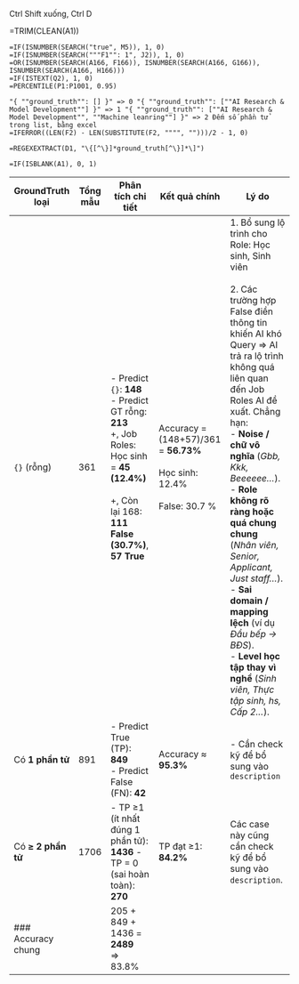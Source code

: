 

Ctrl Shift xuống, Ctrl D


=TRIM(CLEAN(A1))



```
=IF(ISNUMBER(SEARCH("true", M5)), 1, 0)
=IF(ISNUMBER(SEARCH("""F1"": 1", J2)), 1, 0)
=OR(ISNUMBER(SEARCH(A166, F166)), ISNUMBER(SEARCH(A166, G166)), ISNUMBER(SEARCH(A166, H166)))
=IF(ISTEXT(Q2), 1, 0)
=PERCENTILE(P1:P1001, 0.95)
```



```
"{ ""ground_truth"": [] }" => 0 "{ ""ground_truth"": [""AI Research & Model Development""] }" => 1 "{ ""ground_truth"": [""AI Research & Model Development"", ""Machine leanring""] }" => 2 Đếm số phần tử trong list, bằng excel
=IFERROR((LEN(F2) - LEN(SUBSTITUTE(F2, """", "")))/2 - 1, 0)
```

```
=REGEXEXTRACT(D1, "\{[^\}]*ground_truth[^\}]*\]")
```

```
=IF(ISBLANK(A1), 0, 1)
```


| GroundTruth loại       | Tổng mẫu | Phân tích chi tiết                                                                                                                                             | Kết quả chính                                                                     | Lý do                                                                                                                                                                                                                                                                                                                                                                                                                                                                                               |
| ---------------------- | -------- | -------------------------------------------------------------------------------------------------------------------------------------------------------------- | --------------------------------------------------------------------------------- | --------------------------------------------------------------------------------------------------------------------------------------------------------------------------------------------------------------------------------------------------------------------------------------------------------------------------------------------------------------------------------------------------------------------------------------------------------------------------------------------------- |
| `{}` (rỗng)            | 361      | - Predict `{}`: **148** <br>- Predict GT rỗng: **213**   <br>+, Job Roles: Học sinh = **45 (12.4%)**    <br>+, Còn lại 168: **111 False (30.7%)**, **57 True** | Accuracy = (148+57)/361 = **56.73%**<br><br>Học sinh: 12.4% <br><br>False: 30.7 % | 1. Bổ sung lộ trình cho Role: Học sinh, Sinh viên <br><br>2. Các trường hợp False điền thông tin khiến AI khó Query => AI trả ra lộ trình không quá liên quan đến Job Roles AI đề xuất. Chẳng hạn: <br>- **Noise / chữ vô nghĩa** (_Gbb, Kkk, Beeeeee…_).<br>- **Role không rõ ràng hoặc quá chung chung** (_Nhân viên, Senior, Applicant, Just staff…_).<br>- **Sai domain / mapping lệch** (ví dụ _Đầu bếp → BĐS_).<br>- **Level học tập thay vì nghề** (_Sinh viên, Thực tập sinh, hs, Cấp 2…_). |
| Có **1 phần tử**       | 891      | - Predict True (TP): **849** <br>- Predict False (FN): **42**                                                                                                  | Accuracy ≈ **95.3%**                                                              | - Cần check kỹ để bổ sung vào `description`                                                                                                                                                                                                                                                                                                                                                                                                                                                         |
| Có **≥ 2 phần tử**     | 1706     | - TP ≥1 (ít nhất đúng 1 phần tử): **1436** - TP = 0 (sai hoàn toàn): **270**                                                                                   | TP đạt ≥1: **84.2%**                                                              | Các case này cũng cần check kỹ để bổ sung vào `description`.                                                                                                                                                                                                                                                                                                                                                                                                                                        |
| ### Accuracy chung<br> |          | 205 + 849 + 1436 = **2489**  <br>=> 83.8%                                                                                                                      |                                                                                   |                                                                                                                                                                                                                                                                                                                                                                                                                                                                                                     |
